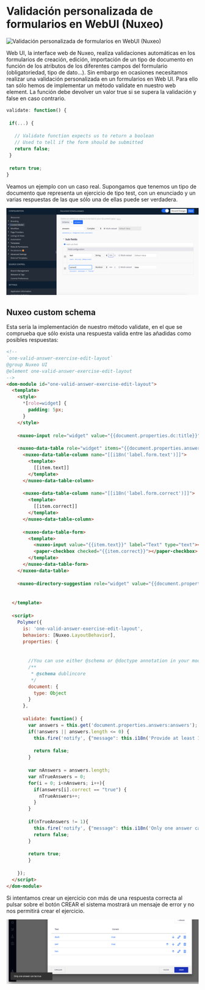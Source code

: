 # Validación personalizada de formularios en WebUI (Nuxeo)

![Validación personalizada de formularios en WebUI (Nuxeo)](images/validación-personalizada-de-formularios-en-WebUI-Nuxeo-570x255.png "Validación personalizada de formularios en WebUI (Nuxeo)")


Web UI, la interface web de Nuxeo, realiza validaciones automáticas en los formularios de creación, edición, importación de un tipo de documento en función de los atributos de los diferentes campos del formulario (obligatoriedad, tipo de dato…). Sin embargo en ocasiones necesitamos realizar una validación personalizada en un formularios en Web UI. Para ello tan sólo hemos de implementar un método validate en nuestro web element. La función debe devolver un valor true si se supera la validación y false en caso contrario.

```javascript
validate: function() {

 if(...) {

   // Validate function expects us to return a boolean
   // Used to tell if the form should be submitted
   return false;
 }

 return true;
}
```

Veamos un ejemplo con un caso real. Supongamos que tenemos un tipo de documento que representa un ejercicio de tipo test, con un enunciado y un varias respuestas de las que sólo una de ellas puede ser verdadera.

![Nuxeo custom schema](images/nuxeo-custom-schema-1200x545.png "Nuxeo custom schema")



## Nuxeo custom schema

Esta sería la implementación de nuestro método validate, en el que se comprueba que sólo exista una respuesta valida  entre las añadidas como posibles respuestas:

```html 
<!--
`one-valid-answer-exercise-edit-layout`
@group Nuxeo UI
@element one-valid-answer-exercise-edit-layout
-->
<dom-module id="one-valid-answer-exercise-edit-layout">
  <template>
    <style>
      *[role=widget] {
        padding: 5px;
      }
    </style>

    <nuxeo-input role="widget" value="{{document.properties.dc:title}}" label="[[i18n('label.form.title')]]" type="text"></nuxeo-input>

    <nuxeo-data-table role="widget" items="{{document.properties.answers:answers}}" orderable="true" editable="true">
      <nuxeo-data-table-column name="[[i18n('label.form.text')]]">
        <template>
          [[item.text]]
        </template>
      </nuxeo-data-table-column>

      <nuxeo-data-table-column name="[[i18n('label.form.correct')]]">
        <template>
          [[item.correct]]
        </template>
      </nuxeo-data-table-column>

      <nuxeo-data-table-form>
        <template>
          <nuxeo-input value="{{item.text}}" label="Text" type="text"></nuxeo-input>
          <paper-checkbox checked="{{item.correct}}"></paper-checkbox>
        </template>
      </nuxeo-data-table-form>
    </nuxeo-data-table>

    <nuxeo-directory-suggestion role="widget" value="{{document.properties.pattern:type}}" label="[[i18n('label.form.type')]]" required="true" directory-name="PatternType" min-chars="0" readonly></nuxeo-directory-suggestion>


  </template>

  <script>
    Polymer({
      is: 'one-valid-answer-exercise-edit-layout',
      behaviors: [Nuxeo.LayoutBehavior],
      properties: {
        

        //You can use either @schema or @doctype annotation in your model
        /**
         * @schema dublincore
         */
        document: {
          type: Object
        }
      },
      
      validate: function() {
        var answers = this.get('document.properties.answers:answers');
      	if(!answers || answers.length <= 0) {
          this.fire('notify', {"message": this.i18n('Provide at least 1 answer')});
          
          return false;
        }
        
        var nAnswers = answers.length;
        var nTrueAnswers = 0;
        for(i = 0; i<nAnswers; i++){
          if(answers[i].correct == "true") {
            nTrueAnswers++;
          }                  
        }
        
        if(nTrueAnswers != 1){
          this.fire('notify', {"message": this.i18n('Only one answer can be true')});
          return false;
        }
        
        return true;
    	}

    });
  </script>
</dom-module>
```

Si intentamos crear un ejercicio con más de una respuesta correcta al pulsar sobre el botón CREAR el sistema mostrará un mensaje de error y no nos permitirá crear el ejercicio.

![form custom validation Web UI Nuxeo](images/form-custom-validation-web-ui-nuxeo.png "form custom validation Web UI Nuxeo")

